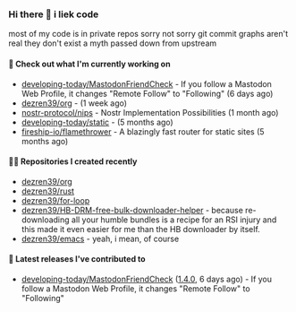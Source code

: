 ### Hi there 👋 i liek code
most of my code is in private repos sorry not sorry git commit graphs aren't real they don't exist a myth passed down from upstream

#### 👷 Check out what I'm currently working on

- [developing-today/MastodonFriendCheck](https://github.com/developing-today/MastodonFriendCheck) - If you follow a Mastodon Web Profile, it changes &#34;Remote Follow&#34; to &#34;Following&#34; (6 days ago)
- [dezren39/org](https://github.com/dezren39/org) -  (1 week ago)
- [nostr-protocol/nips](https://github.com/nostr-protocol/nips) - Nostr Implementation Possibilities (1 month ago)
- [developing-today/static](https://github.com/developing-today/static) -  (5 months ago)
- [fireship-io/flamethrower](https://github.com/fireship-io/flamethrower) - A blazingly fast router for static sites (5 months ago)

#### 👨‍💻 Repositories I created recently

- [dezren39/org](https://github.com/dezren39/org)
- [dezren39/rust](https://github.com/dezren39/rust)
- [dezren39/for-loop](https://github.com/dezren39/for-loop)
- [dezren39/HB-DRM-free-bulk-downloader-helper](https://github.com/dezren39/HB-DRM-free-bulk-downloader-helper) - because re-downloading all your humble bundles is a recipe for an RSI injury and this made it even easier for me than the HB downloader by itself.
- [dezren39/emacs](https://github.com/dezren39/emacs) - yeah, i mean, of course

#### 🚀 Latest releases I've contributed to

- [developing-today/MastodonFriendCheck](https://github.com/developing-today/MastodonFriendCheck) ([1.4.0](https://github.com/developing-today/MastodonFriendCheck/releases/tag/1.4.0), 6 days ago) - If you follow a Mastodon Web Profile, it changes &#34;Remote Follow&#34; to &#34;Following&#34;
